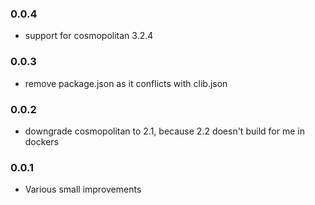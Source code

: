 ### 0.0.4

* support for cosmopolitan 3.2.4

### 0.0.3

* remove package.json as it conflicts with clib.json

### 0.0.2

* downgrade cosmopolitan to 2.1, because 2.2 doesn't build for me in dockers

### 0.0.1

* Various small improvements
